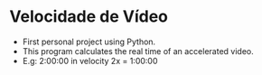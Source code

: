 # Velocidade de Vídeo

* First personal project using Python.
* This program calculates the real time of an accelerated video.
* E.g: 2:00:00 in velocity 2x = 1:00:00
